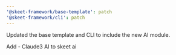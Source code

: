 ```yaml
---
'@skeet-framework/base-template': patch
'@skeet-framework/cli': patch
---
```


Updated the base template and CLI to include the new AI module.

Add - Claude3 AI to skeet ai
